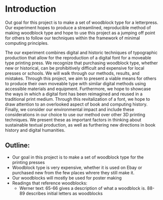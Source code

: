 # Introduction

Out goal for this project is to make a set of woodblock type for a letterpress. Our experiment hopes to produce a streamlined, reproducible method of making woodblock type and hope to use this project as a jumping off point for others to follow our techniques within the framework of minimal computing principles. 

The our experiment combines digital and historic techniques of typographic production that allow for the reproduction of a digital font for a moveable type printing press. We recognize that purchasing woodblock type, whether new or historical, can be prohibitively difficult and expensive for local presses or schools. We will walk through our methods, results, and mistakes. Through this project, we aim to present a viable means for others to produce their own moveable type with similar digital methods using accessible materials and equipment. Furthermore, we hope to showcase the ways in which a digital font has been reimagined and reused in a traditional print medium. Through this revitalization of a font, we hope to draw attention to an overlooked aspect of book and computing history. Finally, we consider our environmental impact and include these considerations in our choice to use our method over other 3D printing techniques. We present these as important factors in thinking about sustainable textual production, as well as furthering new directions in book history and digital humanities.


## Outline:

- Our goal in this project is to make a set of woodblock type for the printing presses
- Woodblock type is very expensive, whether it is used on Ebay or purchased new from the few places whrere they still make it.
- Our woodblocks will mostly be used for poster making
- Readings that reference woodblocks:
    - Werner text: 65-66 gives a description of what a woodblock is. 88-89 describes initial letters as woodblocks

